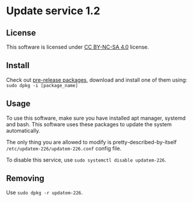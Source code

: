 # Update service 1.2
## License
This software is licensed under [CC BY-NC-SA 4.0](https://creativecommons.org/licenses/by-nc-sa/4.0/) license.

## Install
Check out [pre-release packages](https://github.com/idigitallegacy/updatem-226/releases/tag/prerelease), download and install one of them using: `sudo dpkg -i [package_name]`

## Usage
To use this software, make sure you have installed apt manager, systemd and bash. This software uses these packages to update the system automatically.

The only thing you are allowed to modify is pretty-described-by-itself `/etc/updatem-226/updatem-226.conf` config file.

To disable this service, use `sudo systemctl disable updatem-226`.

## Removing
Use `sudo dpkg -r updatem-226`.
